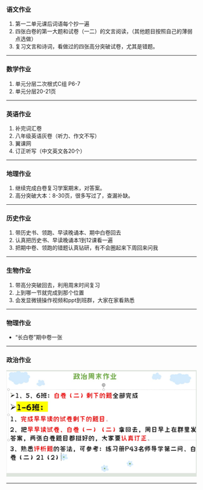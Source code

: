 ### 语文作业
1. 第一二单元课后词语每个抄一遍
2. 四张白卷的第一大题和试卷（一二）的文言阅读，（其他题目按照自己的薄弱点选做）
3. 复习文言和诗词，看做过的四张高分突破试卷，尤其是错题。

---

### 数学作业
1. 单元分层二次根式C组 P6-7
2. 单元分层20-21页
---

### 英语作业
1. 补完词汇卷
2. 八年级英语灰卷（听力、作文不写）
3. 翼课网
4. 订正听写（中文英文各20个）
---

### 地理作业
1. 继续完成白卷复习学案期末，对答案。
2. 高分突破大本：8-30页，很多写过了，查漏补缺。
---

### 历史作业
1. 带历史书、领跑、早读晚诵本、期中白卷回去
2. 认真把历史书、早读晚诵本1到12课看一遍
3. 把期中卷、领跑的错题认真钻研，有不会圈起来下周回来问我
---

### 生物作业
1. 带高分突破回去，利用周末时间复习
2. 上到哪一节就完成到那个位置
3. 会发显微镜操作视频和ppt到班群，大家在家看熟悉
---

### 物理作业
* “长白卷”期中卷一张
---

### 政治作业
![hw](../hw_G8S2/_images/9p.jpg)

---
